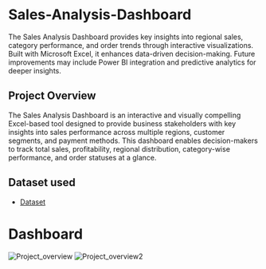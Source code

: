 # Sales-Analysis-Dashboard
The Sales Analysis Dashboard provides key insights into regional sales, category performance, and order trends through interactive visualizations. Built with Microsoft Excel, it enhances data-driven decision-making. Future improvements may include Power BI integration and predictive analytics for deeper insights.

## Project Overview
The Sales Analysis Dashboard is an interactive and visually compelling Excel-based tool designed to provide business stakeholders with key insights into sales performance across multiple regions, customer segments, and payment methods. This dashboard enables decision-makers to track total sales, profitability, regional distribution, category-wise performance, and order statuses at a glance.

## Dataset used
- <a href="https://github.com/Shakeel-Data/Sales-Analysis-Dashboard/blob/main/Dataset.xlsx">Dataset</a>

# Dashboard
![Project_overview](https://github.com/user-attachments/assets/85aabed7-92df-42f0-8ca6-f0aa6390faff)
![Project_overview2](https://github.com/user-attachments/assets/5bc6ee12-a00e-4e5c-a7a1-e7e1f4208158)


